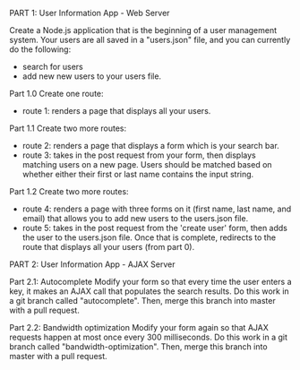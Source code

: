 PART 1: User Information App - Web Server

Create a Node.js application that is the beginning of a user management system. Your users are all saved in a "users.json" file, and you can currently do the following:
- search for users
- add new new users to your users file.

Part 1.0
Create one route:
- route 1: renders a page that displays all your users.

Part 1.1
Create two more routes:
- route 2: renders a page that displays a form which is your search bar.
- route 3: takes in the post request from your form, then displays matching users on a new page. Users should be matched based on whether either their first or last name contains the input string.

Part 1.2
Create two more routes:
- route 4: renders a page with three forms on it (first name, last name, and email) that allows you to add new users to the users.json file.
- route 5: takes in the post request from the 'create user' form, then adds the user to the users.json file. Once that is complete, redirects to the route that displays all your users (from part 0).


PART 2: User Information App - AJAX Server

Part 2.1: Autocomplete Modify your form so that every time the user enters a key, it makes an AJAX call that populates the search results. Do this work in a git branch called "autocomplete". Then, merge this branch into master with a pull request.

Part 2.2: Bandwidth optimization Modify your form again so that AJAX requests happen at most once every 300 milliseconds. Do this work in a git branch called "bandwidth-optimization". Then, merge this branch into master with a pull request.
